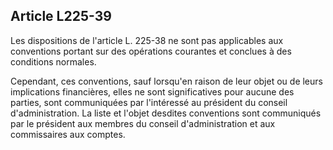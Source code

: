 Article L225-39
----
Les dispositions de l'article L. 225-38 ne sont pas applicables aux conventions
portant sur des opérations courantes et conclues à des conditions normales.

Cependant, ces conventions, sauf lorsqu'en raison de leur objet ou de leurs
implications financières, elles ne sont significatives pour aucune des parties,
sont communiquées par l'intéressé au président du conseil d'administration. La
liste et l'objet desdites conventions sont communiqués par le président aux
membres du conseil d'administration et aux commissaires aux comptes.

